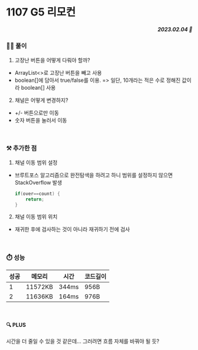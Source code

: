 # 1107 G5 리모컨
##### <p align="right"> 2023.02.04 📆 </p>


### 👩‍🏫 풀이 
1. 고장난 버튼을 어떻게 다뤄야 할까?
- ArrayList<>로 고장난 버튼을 빼고 사용
- boolean[]에 담아서 true/false를 이용.
=> 일단, 10개라는 적은 수로 정해진 값이라 boolean[] 사용


2. 채널은 어떻게 변경하지?
- +/- 버튼으로만 이동
- 숫자 버튼을 눌러서 이동

<br>

### ⚒️ 추가한 점 
1. 채널 이동 범위 설정
- 브루트포스 알고리즘으로 완전탐색을 하려고 하니 범위를 설정하지 않으면 StackOverflow 발생
  ```java
  if(over==count) {  
	  return;
  }
  ```


2. 채널 이동 범위 위치
- 재귀한 후에 검사하는 것이 아니라 재귀하기 전에 검사

<br>

### ⏱️ 성능 
<!-- 테이블 -->
성공 |메모리 | 시간 | 코드길이
---|---|---|---|
1|11572KB|344ms|956B
2|11636KB|164ms|976B

<br>

#### 🔍 PLUS 
시간을 더 줄일 수 있을 것 같은데...
그러려면 흐름 자체를 바꿔야 될 듯?
